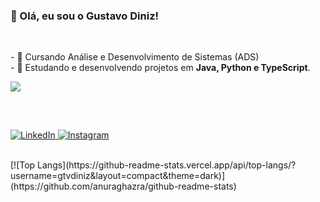 ### 👋 Olá, eu sou o Gustavo Diniz!
<br>
<p>
  - 🔭 Cursando Análise e Desenvolvimento de Sistemas (ADS)<br>
  - 🌱 Estudando e desenvolvendo projetos em <strong>Java, Python e TypeScript</strong>.
</p>
<p align="left">
  <a href="https://skillicons.dev">
    <img src="https://skillicons.dev/icons?i=java,python,html,css,javascript,typescript,git,spring,linux" />
  </a>
</p>

##

<br>
<p align="left">
<a href="https://www.linkedin.com/in/gustavo-diniz-30397b29a/" target="_blank">
  <img src="https://img.shields.io/badge/LinkedIn-0077B5?style=for-the-badge&logo=linkedin&logoColor=white" alt="LinkedIn"/>
</a>
<a href="https://www.instagram.com/gdinizz_21/" target="_blank">
  <img src="https://img.shields.io/badge/Instagram-E4405F?style=for-the-badge&logo=instagram&logoColor=white" alt="Instagram"/>
</a>
</p>
<br> 
[![Top Langs](https://github-readme-stats.vercel.app/api/top-langs/?username=gtvdiniz&layout=compact&theme=dark)](https://github.com/anuraghazra/github-readme-stats)




